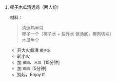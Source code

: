 1. 椰子木瓜清远鸡（两人份）
   
   材料：
   
   >清远鸡半只 </br>
   >椰子一个（椰子水 + 些许水 做汤底，椰肉切块）</br>
   >木瓜半个 </br>
   
   + 开大火煮沸 `椰子水`
   + 转小火
   + 加 `椰肉`、`木瓜`   &nbsp;[15分钟]
   + 加 `鸡肉`         &nbsp;[5分钟]
   + 捞起，Enjoy It
   

   